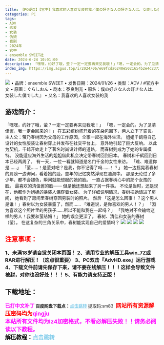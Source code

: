 ```yaml
---
title: 【PC硬盘】【官中】我喜欢的人喜欢女装的我／僕の好きな人の好きな人は、女装した僕でした
categories: PC
tags:
- ADV
- 恋爱
- 女装
- 伪娘
- 喜剧
- 2024年
- 官中
- ensemble SWEET社
date: 2024-6-24 10:01:00
description: 「嘿嘿，约好了哦，萤？一定一定要再来见我哦！」「嗯，一定会的。为了见清佳酱，我一定会回来的！」在五彩缤纷盛开着的花朵包围下，两人立下了誓言。主人公：萤乃春树因为父母的工作原因，全家一起在海外生活。姐姐千鹤将自己设计的女性服装让春树穿上并发布在社交平台上，
index_img: https://img.acgus.top/i/2024/06/e69fcda6240e5021654b2e4c23722f86.webp
---
```

![](https://img.acgus.top/i/2024/06/e69fcda6240e5021654b2e4c23722f86.webp)
• 品牌：ensemble SWEET
• 发售日期：2024/01/26
• 类型：ADV / #官方中文
• 原画：ぐらしおん
• 剧本：泰良則充
• 原名：僕の好きな人の好きな人は、女装した僕でした』
• 又名：我喜欢的人喜欢女装的我

## 游戏简介：
「嘿嘿，约好了哦，萤？一定一定要再来见我哦！」
「嗯，一定会的。为了见清佳酱，我一定会回来的！」
在五彩缤纷盛开着的花朵包围下，两人立下了誓言。
主人公：萤乃春树因为父母的工作原因，全家一起在海外生活。
姐姐千鹤将自己设计的女性服装让春树穿上并发布在社交平台上，
意外地引起了巨大反响。
以此为契机，千鹤开始走上了著名时尚设计师的道路，
而春树则成为了她的专属模特。
没能适应海外生活的姐姐借此机会决定带春树回到日本。
春树和千鹤回到日本已经两周了，
有一天，一位一看就知道是名门千金的女性来访。
「难、难道你是……」
「萤……！是萤对吧？是我，你不记得了吗……！？」
她一边摇晃着春树的肩膀一边询问，看着她的脸，童年的记忆突然浮现在脑海中。
那是无论过了多少年，都不会褪色，瞬间就能想起的她的脸。
一直占据春树心中的那个女孩的脸。
最喜欢的清佳酱的脸——
但是他还想起来了另一件事。
不论是当时，还是现在，他都作为姐姐的换装人偶穿着女装。
为了详细说明情况，春树把她请进了房间，
她看到了房间里春树穿回男装时的照片。
然后
「这是怎么回事！？这个男人是谁！」春树以为女装暴露了，然而……
「难道说，是你喜欢的男人！？」
「因为喜欢这个照片里的男孩子……所以不能和我在一起吗？」
「我绝对不会输给这样的男人！我要和萤结婚！」
她的误会更深了。
春树、清佳和女装的春树（萤）。
在这复杂的三角关系中，春树能实现自己的爱情吗？
![](https://img.acgus.top/i/2024/06/8c59ed50852eb4c1eba90621a07a9079.webp)
![](https://img.acgus.top/i/2024/06/15169b01e74a19bb8b353b3bdc9657b9.webp)
![](https://img.acgus.top/i/2024/06/f8a6beee88ed5750e9a2de355a869371.webp)
![](https://img.acgus.top/i/2024/06/1f96e84a944034d992317c31141c20a2.webp)






## <font color=#FF0000 >注意事项：</font>
<font size=3><b>1、未满18岁请自觉关闭本页面！
2、请用专业的解压工具win_7Z或RAR进行解压！（这点很重要）
3、PC双击『AdvHD.exe』运行游戏
4、下载文件前请先保存下来，请不要在线解压！！！这样会导致文件被封，对你也没好处！！！
5、有能力请支持正版！</b></font>

## 下载地址：
<font color=#FF00FF size=3><b>已打中文补丁</b></font>
<b>百度网盘下载点：</b><a href="https://pan.baidu.com/s/1xaFhZ0_dDkE1kh8tR7w2Fg?pwd=sm83" style="color: #87CEEB;"><b>点击跳转</b></a> 提取码:sm83
<a style="padding: 0" href="https://post.qingju.org/AD/"><img style="max-width:100%" src="https://img.acgus.top/i/2024/07/478f689b8021d8d499ab43d21acf137a.gif" alt=""></a>
<b><font color=#FF0000 size=4>网站所有资源解压密码均为</b></font><b><font color=#FF00FF size=4>qingju</font><font color=#FF0000 ></font></b><br><b><font color=#FF00FF size=4>本站所有文件均为lz4加密格式，不看必解压失败！！请务必阅读以下教程。</b></font><br><b><font color=#000 size=4>解压教程：</b><a href="https://post.qingju.org/tutorial/000/" style="color: #87CEEB;"><b>点击跳转</b></a>